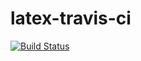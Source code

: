 # latex-travis-ci

[![Build Status](https://travis-ci.com/ngshya/latex-travis-ci.svg?branch=master)](https://travis-ci.com/ngshya/latex-travis-ci)
